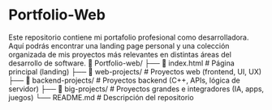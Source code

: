 # Portfolio-Web
Este repositorio contiene mi portafolio profesional como desarrolladora. Aquí podrás encontrar una landing page personal y una colección organizada de mis proyectos más relevantes en distintas áreas del desarrollo de software.
📁 Portfolio-web/
├── 📄 index.html # Página principal (landing)
├── 📁 web-projects/ # Proyectos web (frontend, UI, UX)
├── 📁 backend-projects/ # Proyectos backend (C++, APIs, lógica de servidor)
├── 📁 big-projects/ # Proyectos grandes e integradores (IA, apps, juegos)
└── README.md # Descripción del repositorio
